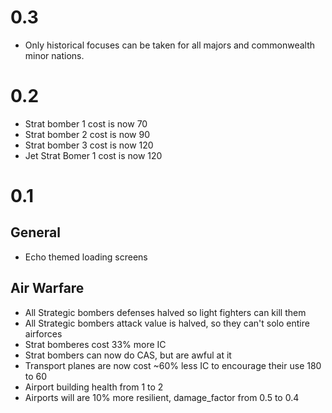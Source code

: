 # 0.3 

- Only historical focuses can be taken for all majors and commonwealth minor nations. 


# 0.2

- Strat bomber 1 cost is now 70
- Strat bomber 2 cost is now 90
- Strat bomber 3 cost is now 120
- Jet Strat Bomer 1 cost is now 120


# 0.1

## General

- Echo themed loading screens

## Air Warfare
- All Strategic bombers defenses halved so light fighters can kill them
- All Strategic bombers attack value is halved, so they can't solo entire airforces
- Strat bomberes cost 33% more IC
- Strat bombers can now do CAS, but are awful at it
- Transport planes are now cost ~60% less IC to encourage their use 180 to 60  
- Airport building health from 1 to 2
- Airports will are 10% more resilient,  damage_factor from 0.5 to 0.4
